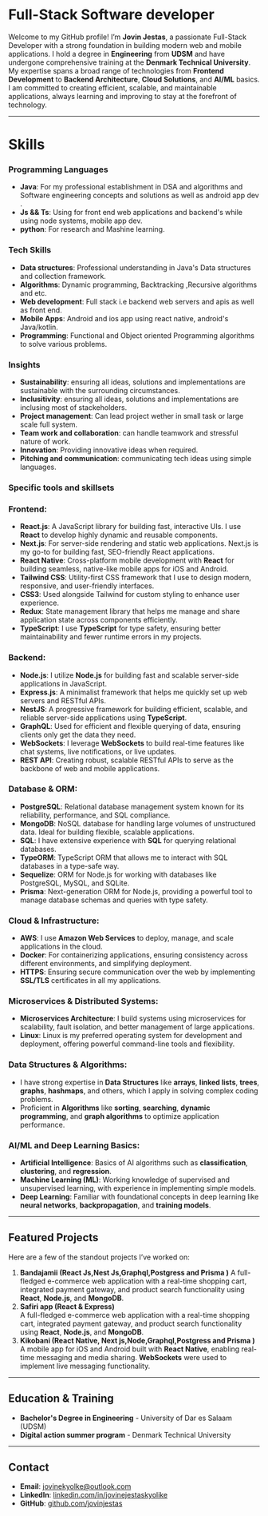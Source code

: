 # Full-Stack Software developer

Welcome to my GitHub profile! I’m **Jovin Jestas**, a passionate Full-Stack Developer with a strong foundation in building modern web and mobile applications. I hold a degree in **Engineering** from **UDSM** and have undergone comprehensive training at the **Denmark Technical University**. My expertise spans a broad range of technologies from **Frontend Development** to **Backend Architecture**, **Cloud Solutions**, and **AI/ML** basics. I am committed to creating efficient, scalable, and maintainable applications, always learning and improving to stay at the forefront of technology.

---


# **Skills**

### **Programming Languages**
- **Java**: For my professional establishment in DSA and algorithms and Software engineering concepts and solutions as well as android app dev .
- **Js && Ts**: Using for front end web applications and backend's while using node systems, mobile app dev.
- **python**: For research and Mashine learning.

### **Tech Skills**
- **Data structures**: Professional understanding in Java's  Data structures and collection framework.
- **Algorithms**: Dynamic programming, Backtracking ,Recursive algorithms and etc.
- **Web development**: Full stack i.e backend web servers and apis as well as front end.
- **Mobile Apps**: Android and ios app using react native, android's Java/kotlin.
- **Programming**: Functional and Object oriented Programming algorithms to solve various problems.

### **Insights**
- **Sustainability**: ensuring all ideas, solutions and implementations are sustainable with the surrounding circumstances.
- **Inclusitivity**: ensuring all ideas, solutions and implementations are inclusing most of stackeholders.
- **Project management**: Can lead project wether in small task or large scale full system.
- **Team work and collaboration**: can handle teamwork and stressful nature of work.
- **Innovation**: Providing innovative ideas when required.
- **Pitching and communication**: communicating tech ideas using simple languages.


### **Specific tools and skillsets**

### **Frontend:**
- **React.js**: A JavaScript library for building fast, interactive UIs. I use **React** to develop highly dynamic and reusable components.
- **Next.js**: For server-side rendering and static web applications. Next.js is my go-to for building fast, SEO-friendly React applications.
- **React Native**: Cross-platform mobile development with **React** for building seamless, native-like mobile apps for iOS and Android.
- **Tailwind CSS**: Utility-first CSS framework that I use to design modern, responsive, and user-friendly interfaces.
- **CSS3**: Used alongside Tailwind for custom styling to enhance user experience.
- **Redux**: State management library that helps me manage and share application state across components efficiently.
- **TypeScript**: I use **TypeScript** for type safety, ensuring better maintainability and fewer runtime errors in my projects.

### **Backend:**
- **Node.js**: I utilize **Node.js** for building fast and scalable server-side applications in JavaScript.
- **Express.js**: A minimalist framework that helps me quickly set up web servers and RESTful APIs.
- **NestJS**: A progressive framework for building efficient, scalable, and reliable server-side applications using **TypeScript**.
- **GraphQL**: Used for efficient and flexible querying of data, ensuring clients only get the data they need.
- **WebSockets**: I leverage **WebSockets** to build real-time features like chat systems, live notifications, or live updates.
- **REST API**: Creating robust, scalable RESTful APIs to serve as the backbone of web and mobile applications.

### **Database & ORM:**
- **PostgreSQL**: Relational database management system known for its reliability, performance, and SQL compliance.
- **MongoDB**: NoSQL database for handling large volumes of unstructured data. Ideal for building flexible, scalable applications.
- **SQL**: I have extensive experience with **SQL** for querying relational databases.
- **TypeORM**: TypeScript ORM that allows me to interact with SQL databases in a type-safe way.
- **Sequelize**: ORM for Node.js for working with databases like PostgreSQL, MySQL, and SQLite.
- **Prisma**: Next-generation ORM for Node.js, providing a powerful tool to manage database schemas and queries with type safety.

### **Cloud & Infrastructure:**
- **AWS**: I use **Amazon Web Services** to deploy, manage, and scale applications in the cloud.
- **Docker**: For containerizing applications, ensuring consistency across different environments, and simplifying deployment.
- **HTTPS**: Ensuring secure communication over the web by implementing **SSL/TLS** certificates in all my applications.

### **Microservices & Distributed Systems:**
- **Microservices Architecture**: I build systems using microservices for scalability, fault isolation, and better management of large applications.
- **Linux**: Linux is my preferred operating system for development and deployment, offering powerful command-line tools and flexibility.

### **Data Structures & Algorithms:**
- I have strong expertise in **Data Structures** like **arrays**, **linked lists**, **trees**, **graphs**, **hashmaps**, and others, which I apply in solving complex coding problems.
- Proficient in **Algorithms** like **sorting**, **searching**, **dynamic programming**, and **graph algorithms** to optimize application performance.

### **AI/ML and Deep Learning Basics:**
- **Artificial Intelligence**: Basics of AI algorithms such as **classification**, **clustering**, and **regression**.
- **Machine Learning (ML)**: Working knowledge of supervised and unsupervised learning, with experience in implementing simple models.
- **Deep Learning**: Familiar with foundational concepts in deep learning like **neural networks**, **backpropagation**, and **training models**.

---

## **Featured Projects**

Here are a few of the standout projects I’ve worked on:

1. **Bandajamii (React Js,Nest Js,Graphql,Postgress and Prisma )**
   A full-fledged e-commerce web application with a real-time shopping cart, integrated payment gateway, and product search functionality using **React**, **Node.js**, and **MongoDB**.
2. **Safiri app (React & Express)**  
   A full-fledged e-commerce web application with a real-time shopping cart, integrated payment gateway, and product search functionality using **React**, **Node.js**, and **MongoDB**.   
3. **Kikobani (React Native, Next js,Node,Graphql,Postgress and Prisma )**  
   A mobile app for iOS and Android built with **React Native**, enabling real-time messaging and media sharing. **WebSockets** were used to implement live messaging functionality.


---

## **Education & Training**

- **Bachelor's Degree in Engineering** - University of Dar es Salaam (UDSM)
- **Digital action summer program** - Denmark Technical University

---

## **Contact**

- **Email**: jovinekyolke@outlook.com
- **LinkedIn**: [linkedin.com/in/jovinejestaskyolike](https://www.linkedin.com/in/jovinejestaskyolike2024)
- **GitHub**: [github.com/jovinjestas](https://github.com/jestasjovin)
